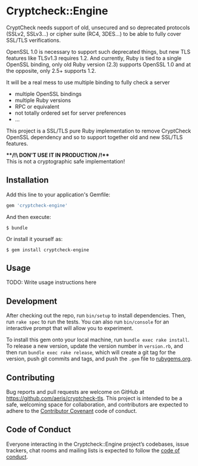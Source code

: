 # Cryptcheck::Engine

CryptCheck needs support of old, unsecured and so deprecated protocols (SSLv2, SSLv3…) or cipher suite (RC4, 3DES…) to be able to fully cover SSL/TLS verifications.

OpenSSL 1.0 is necessary to support such deprecated things, but new TLS features like TLSv1.3 requires 1.2.
And currently, Ruby is tied to a single OpenSSL binding, only old Ruby version (2.3) supports OpenSSL 1.0 and at the opposite, only 2.5+ supports 1.2.

It will be a real mess to use multiple binding to fully check a server

 - multiple OpenSSL bindings
 - multiple Ruby versions
 - RPC or equivalent
 - not totally ordered set for server preferences
 - …
 
This project is a SSL/TLS pure Ruby implementation to remove CryptCheck OpenSSL dependency and so to support together old and new SSL/TLS features.

__**/!\ DON'T USE IT IN PRODUCTION /!\**__  
This is not a cryptographic safe implementation!

## Installation

Add this line to your application's Gemfile:

```ruby
gem 'cryptcheck-engine'
```

And then execute:

    $ bundle

Or install it yourself as:

    $ gem install cryptcheck-engine

## Usage

TODO: Write usage instructions here

## Development

After checking out the repo, run `bin/setup` to install dependencies. Then, run `rake spec` to run the tests. You can also run `bin/console` for an interactive prompt that will allow you to experiment.

To install this gem onto your local machine, run `bundle exec rake install`. To release a new version, update the version number in `version.rb`, and then run `bundle exec rake release`, which will create a git tag for the version, push git commits and tags, and push the `.gem` file to [rubygems.org](https://rubygems.org).

## Contributing

Bug reports and pull requests are welcome on GitHub at https://github.com/aeris/cryptcheck-tls. This project is intended to be a safe, welcoming space for collaboration, and contributors are expected to adhere to the [Contributor Covenant](http://contributor-covenant.org) code of conduct.

## Code of Conduct

Everyone interacting in the Cryptcheck::Engine project’s codebases, issue trackers, chat rooms and mailing lists is expected to follow the [code of conduct](https://git.imirhil.fr/aeris/cryptcheck-engine/src/branch/master/CODE_OF_CONDUCT.md).
